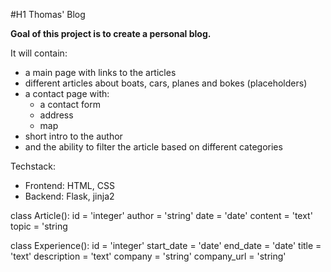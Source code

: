 #H1 Thomas' Blog

**Goal of this project is to create a personal blog.**

It will contain:
- a main page with links to the articles
- different articles about boats, cars, planes and bokes (placeholders)
- a contact page with:
    - a contact form
    - address
    - map
- short intro to the author
- and the ability to filter the article based on different categories

Techstack:
- Frontend: HTML, CSS
- Backend: Flask, jinja2

class Article():
    id = 'integer'
    author = 'string'
    date = 'date'
    content = 'text'
    topic = 'string

class Experience():
    id = 'integer'
    start_date = 'date'
    end_date = 'date'
    title = 'text'
    description = 'text'
    company = 'string'
    company_url = 'string'
    